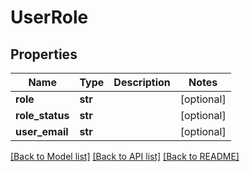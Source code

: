 # UserRole

## Properties
| Name            | Type    | Description | Notes      |
| --------------- | ------- | ----------- | ---------- |
| **role**        | **str** |             | [optional] |
| **role_status** | **str** |             | [optional] |
| **user_email**  | **str** |             | [optional] |

[[Back to Model list]](../README.md#documentation-for-models) [[Back to API list]](../README.md#documentation-for-api-endpoints) [[Back to README]](../README.md)
